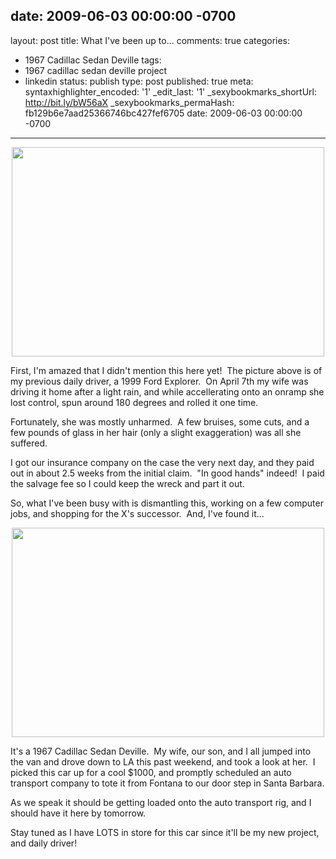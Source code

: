 date: 2009-06-03 00:00:00 -0700
---
layout: post
title: What I've been up to...
comments: true
categories:
- 1967 Cadillac Sedan Deville
tags:
- 1967 cadillac sedan deville project
- linkedin
status: publish
type: post
published: true
meta:
  syntaxhighlighter_encoded: '1'
  _edit_last: '1'
  _sexybookmarks_shortUrl: http://bit.ly/bW56aX
  _sexybookmarks_permaHash: fb129b6e7aad25366746bc427fef6705
date: 2009-06-03 00:00:00 -0700
---
<p style="text-align: center;"><img class="aligncenter" src="http://farm4.static.flickr.com/3585/3425699318_0ee89b2b55.jpg" alt="" width="500" height="335" /></p>

First, I'm amazed that I didn't mention this here yet!  The picture above is of my previous daily driver, a 1999 Ford Explorer.  On April 7th my wife was driving it home after a light rain, and while accellerating onto an onramp she lost control, spun around 180 degrees and rolled it one time.

Fortunately, she was mostly unharmed.  A few bruises, some cuts, and a few pounds of glass in her hair (only a slight exaggeration) was all she suffered.

I got our insurance company on the case the very next day, and they paid out in about 2.5 weeks from the initial claim.  "In good hands" indeed!  I paid the salvage fee so I could keep the wreck and part it out.

So, what I've been busy with is dismantling this, working on a few computer jobs, and shopping for the X's successor.  And, I've found it...
<p style="text-align: center;"><img class="aligncenter" src="http://farm4.static.flickr.com/3626/3582951824_0b90f67b0e.jpg" alt="" width="500" height="335" /></p>
<p style="text-align: left;">It's a 1967 Cadillac Sedan Deville.  My wife, our son, and I all jumped into the van and drove down to LA this past weekend, and took a look at her.  I picked this car up for a cool $1000, and promptly scheduled an auto transport company to tote it from Fontana to our door step in Santa Barbara.</p>
<p style="text-align: left;">As we speak it should be getting loaded onto the auto transport rig, and I should have it here by tomorrow.</p>
<p style="text-align: left;">Stay tuned as I have LOTS in store for this car since it'll be my new project, and daily driver!</p>
